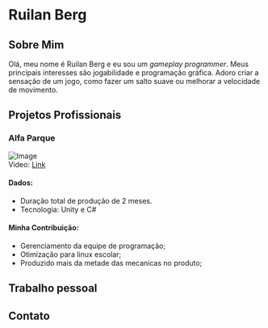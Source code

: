 # Ruilan Berg
## Sobre Mim
Olá, meu nome é Ruilan Berg e eu sou um _gameplay programmer_. Meus principais interesses são jogabilidade e programação gráfica. Adoro criar a sensação de um jogo, como fazer um salto suave ou melhorar a velocidade de movimento.

## Projetos Profissionais

### Alfa Parque
![Image](Screenshot-Alfa_Parque.png)  
Video: [Link](https://www.youtube.com/watch?v=If9X6rucgv0)

#### Dados:
*   Duração total de produção de 2 meses.
*   Tecnologia: Unity e C#

#### Minha Contribuição:
*   Gerenciamento da equipe de programação;
*   Otimização para linux escolar;
*   Produzido mais da metade das mecanicas no produto;

## Trabalho pessoal



## Contato
